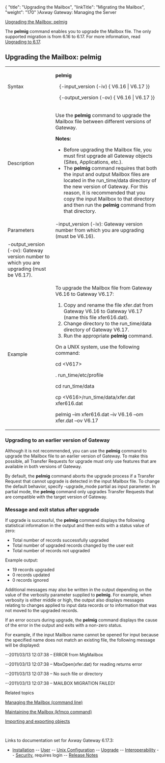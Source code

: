 {
    "title": "Upgrading the Mailbox",
    "linkTitle": "Migrating the Mailbox",
    "weight": "170"
}<span class="mc-variable axway_variables.Component_Long_Name variable">Axway Gateway</span>: Managing the Server

[Upgrading the Mailbox: pelmig](#pelmig)

The <span class="code" style="font-weight: bold;">pelmig</span> command enables you to upgrade the Mailbox file. The only supported migration is from 6.16 to 6.17. For more information, read <a href="../../../gateway_upgradeguide/migrating_to_6.17" class="MCXref xref">Upgrading to 6.17</a>.

<span id="pelmig"></span>

## Upgrading the Mailbox: pelmig

<table>
         
         
         
   
   <tbody>
      <tr>
         <td><p>Syntax</p>         </td>
         <td><p><strong>pelmig</strong></p>
<p>   {-input_version (-iv) { V6.16 | V6.17 }}</p>
<p>   {-output_version (-ov) { V6.16 | V6.17 }}</p>         </td>
      </tr>
      <tr>
         <td><p>Description</p>         </td>
         <td><p>Use the <span class="code" style="font-weight: bold;">pelmig</span> command to upgrade the Mailbox file between different versions of Gateway.</p>
<p><strong>Notes:</strong></p>
<ul>
<li>Before upgrading the Mailbox file, you must first upgrade all Gateway objects (Sites, Applications, etc.).</li>
<li>The <span class="code" style="font-weight: bold;">pelmig</span> command requires that both the input and output Mailbox files are located in the <span class="code">run_time/data directory</span> of the new version of Gateway. For this reason, it is recommended that you copy the input Mailbox to that directory and then run the <span class="code" style="font-weight: bold;">pelmig</span> command from that directory.</li>
</ul>         </td>
      </tr>
      <tr>
         <td><p>Parameters</p>         </td>
         <td><span class="code">-input_version (-iv): </span>Gateway version number from which you are upgrading (must be V6.16).<span class="code"></span>         </td>
      </tr>
      <tr>
         <td><span class="code">-output_version (-ov)</span>: Gateway version number to which you are upgrading (must be V6.17).<span class="code"></span>         </td>
      </tr>
      <tr>
         <td><p>Example</p>         </td>
         <td><p>To upgrade the Mailbox file from Gateway V6.16 to Gateway V6.17:</p>
<ol>
<li>Copy and rename the file <span class="code">xfer.dat</span> from Gateway V6.16 to Gateway V6.17 (name this file <span class="code">xfer616.dat</span>).</li>
<li>Change directory to the <span class="code">run_time/data</span> directory of Gateway V6.17.</li>
<li>Run the appropriate <span class="code" style="font-weight: bold;">pelmig</span> command.</li>
</ol>
<p>On a UNIX system, use the following command:</p>
<p>cd &lt;V617&gt;</p>
<p>. run_time/etc/profile</p>
<p>cd run_time/data</p>
<p>cp &lt;V616&gt;/run_time/data/xfer.dat xfer616.dat</p>
<p>pelmig –im xfer616.dat –iv V6.16 –om xfer.dat –ov V6.17</p>         </td>
      </tr>
   </tbody>
</table>

### Upgrading to an earlier version of Gateway

Although it is not recommended, you can use the <span class="code" style="font-weight: bold;">pelmig</span> command to upgrade the Mailbox file to an earlier version of Gateway. To make this possible, all Transfer Requests for upgrade must only use features that are available in both versions of Gateway.

By default, the <span class="code" style="font-weight: bold;">pelmig</span> command aborts the upgrade process if a Transfer Request that cannot upgrade is detected in the input Mailbox file. To change the default behavior, specify <span class="code">-upgrade\_mode partial</span> as input parameter. In partial mode, the <span class="code" style="font-weight: bold;">pelmig</span> command only upgrades Transfer Requests that are compatible with the target version of Gateway.

### Message and exit status after upgrade

If upgrade is successful, the <span class="code" style="font-weight: bold;">pelmig</span> command displays the following statistical information in the output and then exits with a status value of zero:

-   Total number of records successfully upgraded
-   Total number of upgraded records changed by the user exit
-   Total number of records not upgraded

Example output:

-   19 records upgraded
-   0 records updated
-   0 records ignored

Additional messages may also be written in the output depending on the value of the <span class="code">verbosity</span> parameter supplied to <span class="code" style="font-weight: bold;">pelmig</span>. For example, when <span class="code">verbosity</span> is either middle or high, the output also displays messages relating to changes applied to input data records or to information that was not moved to the upgraded records.

If an error occurs during upgrade, the <span class="code" style="font-weight: bold;">pelmig</span> command displays the cause of the error in the output and exits with a non-zero status.

For example, if the input Mailbox name cannot be opened for input because the specified name does not match an existing file, the following message will be displayed:

--2011/03/13 12:07:38 – ERROR from MigMailbox

--2011/03/13 12:07:38 – MbxOpen(xfer.dat) for reading returns error

--2011/03/13 12:07:38 – No such file or directory

--2011/03/13 12:07:38 – MAILBOX MIGRATION FAILED!

Related topics

[Managing the Mailbox (command line)](../../transfers_start_here/monitoring_transfers_start_here/viewing_and_managing_mailbox_contents_cli/managing_mailbox_cli)

[Maintaining the Mailbox (kfmcp command)](../../transfers_start_here/monitoring_transfers_start_here/viewing_and_managing_mailbox_contents_cli/maintaining_mailbox)

[Importing and exporting objects](../importing_and_exporting_objects)

 

Links to documentation set for Axway Gateway <span class="mc-variable axway_variables.Release_Number variable">6.17.3</span>:

-   [Installation](#) -- [User](#) -- [Unix Configuration](#) -- [Upgrade](#) -- [Interoperability](#) -- [Security](#), requires login -- [Release Notes](#)
